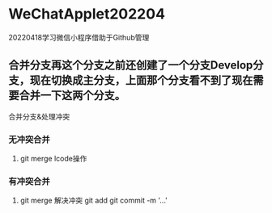 # WeChatApplet202204
20220418学习微信小程序借助于Github管理

## 合并分支再这个分支之前还创建了一个分支Develop分支，现在切换成主分支，上面那个分支看不到了现在需要合并一下这两个分支。

合并分支&处理冲突

### 无冲突合并
1. git merge <branch>
   lcode操作

### 有冲突合并
1. git merge <branch>
   解决冲突
   git add <pathspec>
   git commit -m '...'